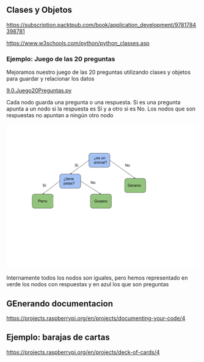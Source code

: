 ## Clases y Objetos


https://subscription.packtpub.com/book/application_development/9781784398781


https://www.w3schools.com/python/python_classes.asp


### Ejemplo: Juego de las 20 preguntas

Mejoramos nuestro juego de las 20 preguntas utilizando clases y objetos para guardar y relacionar los datos

[9.0.Juego20Preguntas.py](./codigo/9.0.Juego20Preguntas.py)


Cada nodo guarda una pregunta o una respuesta. Si es una pregunta apunta a un nodo si la respuesta es Sí y a otro si es No. Los nodos que son respuestas no apuntan a ningún otro nodo

![](./images/ArbolDecisionJuego20preguntas.svg)

Internamente todos los nodos son iguales, pero  hemos representado en verde los nodos con respuestas y en azul los que son preguntas


## GEnerando documentacion

https://projects.raspberrypi.org/en/projects/documenting-your-code/4

## Ejemplo: barajas de cartas

https://projects.raspberrypi.org/en/projects/deck-of-cards/4

